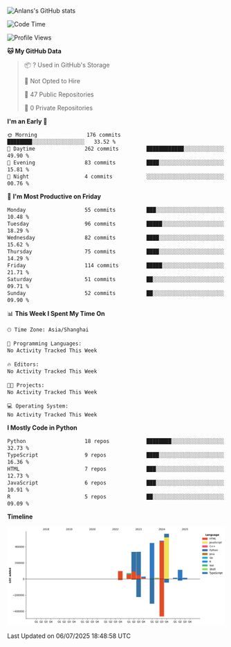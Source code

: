 <!-- ![Anlans's GitHub stats](https://github-readme-stats.vercel.app/api?username=Anlans) -->
![Anlans's GitHub stats](https://github-readme-stats.vercel.app/api?username=Anlans&rank_icon=github)

<!--START_SECTION:waka-->
![Code Time](http://img.shields.io/badge/Code%20Time-0%20secs-blue)

![Profile Views](http://img.shields.io/badge/Profile%20Views-0-blue)

**🐱 My GitHub Data** 

> 📦 ? Used in GitHub's Storage 
 > 
> 🚫 Not Opted to Hire
 > 
> 📜 47 Public Repositories 
 > 
> 🔑 0 Private Repositories 
 > 
**I'm an Early 🐤** 

```text
🌞 Morning                176 commits         ████████░░░░░░░░░░░░░░░░░   33.52 % 
🌆 Daytime                262 commits         ████████████░░░░░░░░░░░░░   49.90 % 
🌃 Evening                83 commits          ████░░░░░░░░░░░░░░░░░░░░░   15.81 % 
🌙 Night                  4 commits           ░░░░░░░░░░░░░░░░░░░░░░░░░   00.76 % 
```
📅 **I'm Most Productive on Friday** 

```text
Monday                   55 commits          ███░░░░░░░░░░░░░░░░░░░░░░   10.48 % 
Tuesday                  96 commits          █████░░░░░░░░░░░░░░░░░░░░   18.29 % 
Wednesday                82 commits          ████░░░░░░░░░░░░░░░░░░░░░   15.62 % 
Thursday                 75 commits          ████░░░░░░░░░░░░░░░░░░░░░   14.29 % 
Friday                   114 commits         █████░░░░░░░░░░░░░░░░░░░░   21.71 % 
Saturday                 51 commits          ██░░░░░░░░░░░░░░░░░░░░░░░   09.71 % 
Sunday                   52 commits          ██░░░░░░░░░░░░░░░░░░░░░░░   09.90 % 
```


📊 **This Week I Spent My Time On** 

```text
🕑︎ Time Zone: Asia/Shanghai

💬 Programming Languages: 
No Activity Tracked This Week

🔥 Editors: 
No Activity Tracked This Week

🐱‍💻 Projects: 
No Activity Tracked This Week

💻 Operating System: 
No Activity Tracked This Week
```

**I Mostly Code in Python** 

```text
Python                   18 repos            ████████░░░░░░░░░░░░░░░░░   32.73 % 
TypeScript               9 repos             ████░░░░░░░░░░░░░░░░░░░░░   16.36 % 
HTML                     7 repos             ███░░░░░░░░░░░░░░░░░░░░░░   12.73 % 
JavaScript               6 repos             ███░░░░░░░░░░░░░░░░░░░░░░   10.91 % 
R                        5 repos             ██░░░░░░░░░░░░░░░░░░░░░░░   09.09 % 
```



**Timeline**

![Lines of Code chart](https://raw.githubusercontent.com/Anlans/Anlans/main/assets/bar_graph.png)


 Last Updated on 06/07/2025 18:48:58 UTC
<!--END_SECTION:waka-->
